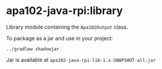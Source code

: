 # apa102-java-rpi:library

Library module containing the `Apa102Output` class.

To package as a jar and use in your project:

```
../gradlew shadowjar
```

Jar is available at `apa102-java-rpi-lib-1.x-SNAPSHOT-all.jar`